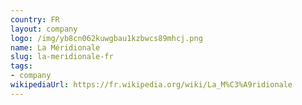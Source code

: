 ```yaml
---
country: FR
layout: company
logo: /img/yb8cn062kuwgbau1kzbwcs89mhcj.png
name: La Méridionale
slug: la-meridionale-fr
tags:
- company
wikipediaUrl: https://fr.wikipedia.org/wiki/La_M%C3%A9ridionale
---
```

